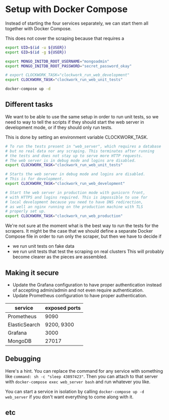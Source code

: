 # Setup with Docker Compose

Instead of starting the four services separately, we can start them all together with Docker Compose.

This does not cover the scraping because that requires a 

```bash
export UID=$(id -u ${USER})
export GID=$(id -g ${USER})

export MONGO_INITDB_ROOT_USERNAME="mongoadmin"
export MONGO_INITDB_ROOT_PASSWORD="secret_password_okay"

# export CLOCKWORK_TASK="clockwork_run_web_development"
export CLOCKWORK_TASK="clockwork_run_web_unit_tests"

docker-compose up -d
```

## Different tasks

We want to be able to use the same setup in order to run unit tests, so we need to way to
tell the scripts if they should start the web server in development mode, or if they
should only run tests.

This is done by setting an environment variable CLOCKWORK_TASK.

```bash
# To run the tests present in "web_server", which requires a database
# but no real data nor any scraping. This terminates after running
# the tests and does not stay up to serve more HTTP requests.
# The web server is in debug mode and logins are disabled.
export CLOCKWORK_TASK="clockwork_run_web_unit_tests"

# Starts the web server in debug mode and logins are disabled.
# This is for development.
export CLOCKWORK_TASK="clockwork_run_web_development"

# Start the web server in production mode with gunicorn front,
# with HTTPS and logins required. This is impossible to use for
# local development because you need to have DNS redirection,
# as well an nginx running on the production machine with TLS
# properly set up.
export CLOCKWORK_TASK="clockwork_run_web_production"
```

We're not sure at the moment what is the best way to run the tests
for the scrapers. It might be the case that we should define a separate
Docker Compose file in order to run only the scraper, but then we have
to decide if
   - we run unit tests on fake data
   - we run unit tests that test the scraping on real clusters
This will probably become clearer as the pieces are assembled.


## Making it secure

- Update the Grafana configuration to have proper authentication instead of accepting admin/admin and not even require authentication.
- Update Prometheus configuration to have proper authentication.

| service | exposed ports |
|--|--|
| Prometheus | 9090 |
| ElasticSearch | 9200, 9300 |
| Grafana | 3000 |
| MongoDB | 27017 |

## Debugging

Here's a hint. You can replace the command for any service with something like `command: sh -c "sleep 43897423"`.
Then you can attach to that server with `docker-compose exec web_server bash` and run whatever you like.

You can start a service in isolation by calling `docker-compose up -d web_server` if you don't want everything to come along with it.

## etc

